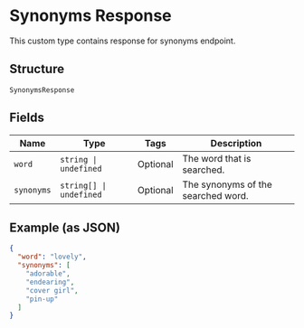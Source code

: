 
# Synonyms Response

This custom type contains response for synonyms endpoint.

## Structure

`SynonymsResponse`

## Fields

| Name | Type | Tags | Description |
|  --- | --- | --- | --- |
| `word` | `string \| undefined` | Optional | The word that is searched. |
| `synonyms` | `string[] \| undefined` | Optional | The synonyms of the searched word. |

## Example (as JSON)

```json
{
  "word": "lovely",
  "synonyms": [
    "adorable",
    "endearing",
    "cover girl",
    "pin-up"
  ]
}
```

